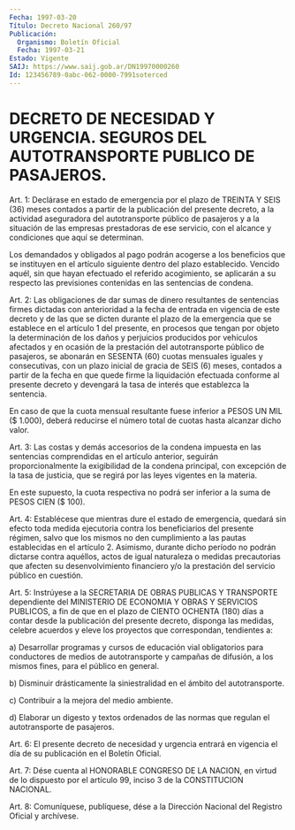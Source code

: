 ```yaml
---
Fecha: 1997-03-20
Título: Decreto Nacional 260/97
Publicación:
  Organismo: Boletín Oficial
  Fecha: 1997-03-21
Estado: Vigente
SAIJ: https://www.saij.gob.ar/DN19970000260
Id: 123456789-0abc-062-0000-7991soterced
---
```

# DECRETO DE NECESIDAD Y URGENCIA. SEGUROS DEL AUTOTRANSPORTE PUBLICO DE PASAJEROS.

<a id="1"></a>
Art. 1: Declárase en estado de emergencia por el plazo de TREINTA Y SEIS (36) meses contados a partir de la publicación del presente decreto, a la actividad aseguradora del autotransporte público de pasajeros y a la situación de las empresas prestadoras de ese servicio, con el alcance y condiciones que aquí se determinan.

Los demandados y obligados al pago podrán acogerse a los beneficios que se instituyen en el artículo siguiente dentro del plazo establecido. Vencido aquél, sin que hayan efectuado el referido acogimiento, se aplicarán a su respecto las previsiones contenidas en las sentencias de condena.

<a id="2"></a>
Art.  2:  Las  obligaciones  de dar sumas de dinero resultantes  de sentencias firmes dictadas con  anterioridad  a la fecha de entrada en vigencia de este decreto y de las que se dicten durante el plazo de la emergencia que se establece en el artículo 1 del presente, en procesos  que tengan por objeto la determinación  de  los  daños  y perjuicios  producidos  por  vehículos afectados y en ocasión de la prestación del autotransporte  público  de pasajeros, se abonarán en  SESENTA (60) cuotas mensuales iguales y  consecutivas,  con  un plazo  inicial de gracia de SEIS (6) meses, contados a partir de la fecha en  que  quede  firme  la  liquidación  efectuada conforme al presente decreto y devengará la tasa de interés  que  establezca la sentencia.

En caso de que la cuota mensual resultante fuese inferior  a  PESOS UN  MIL ($ 1.000), deberá reducirse el número total de cuotas hasta alcanzar dicho valor.

<a id="3"></a>
Art. 3: Las costas y demás accesorios de la condena impuesta en las sentencias    comprendidas    en  el  artículo  anterior,  seguirán proporcionalmente la exigibilidad  de  la  condena  principal,  con excepción  de  la  tasa  de  justicia,  que se regirá por las leyes vigentes en la materia.

En este supuesto, la cuota respectiva no  podrá  ser  inferior a la suma de PESOS CIEN ($ 100).

<a id="4"></a>
Art.  4:  Establécese  que  mientras  dure el estado de emergencia, quedará sin efecto toda medida ejecutoria  contra los beneficiarios del presente régimen, salvo que los mismos no  den  cumplimiento  a las  pautas establecidas en el artículo 2. Asimismo, durante dicho período  no  podrán   dictarse  contra  aquéllos,  actos  de  igual naturaleza o medidas precautorias que  afecten su desenvolvimiento financiero  y/o  la  prestación del servicio  público  en  cuestión.

<a id="5"></a>
Art. 5: Instrúyese a la  SECRETARIA  DE OBRAS PUBLICAS Y TRANSPORTE dependiente  del  MINISTERIO  DE  ECONOMIA   Y  OBRAS  Y  SERVICIOS PUBLICOS, a fin de que en el plazo de CIENTO  OCHENTA  (180) días a contar  desde  la  publicación  del presente decreto, disponga  las medidas, celebre acuerdos y eleve  los  proyectos que correspondan, tendientes a:

a) Desarrollar programas y  cursos  de educación vial obligatorios para conductores de medios de autotransporte y campañas de difusión, a los mismos fines, para el público en general.

b)  Disminuir  drásticamente  la  siniestralidad en el  ámbito  del autotransporte.

c) Contribuir a la mejora del medio ambiente.

d) Elaborar un digesto y textos ordenados de las normas que regulan el autotransporte de pasajeros.

<a id="6"></a>
Art.  6: El presente decreto de necesidad  y  urgencia  entrará  en vigencia  el  día  de  su  publicación en  el  Boletín  Oficial.

<a id="7"></a>
Art. 7:  Dése  cuenta al HONORABLE CONGRESO DE LA NACION, en virtud de lo dispuesto  por  el  artículo  99, inciso 3 de la CONSTITUCION NACIONAL.

<a id="8"></a>
Art. 8: Comuníquese, publíquese,  dése  a la Dirección Nacional del Registro Oficial y archívese.